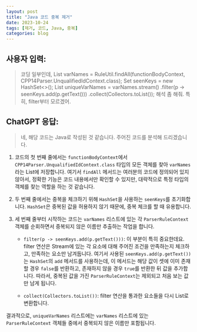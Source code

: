 ```yaml
---
layout: post
title: "Java 코드 중복 제거"
date: 2023-10-24
tags: [제거, 코드, Java, 중복]
categories: blog
---
```


## 사용자 입력:
> 코딩 일부인데,         List<ParserRuleContext> varNames = RuleUtil.findAll(functionBodyContext, CPP14Parser.UnqualifiedIdContext.class);
        Set<String> seenKeys = new HashSet<>();
        List<ParserRuleContext> uniqueVarNames = varNames.stream()
                .filter(p -> seenKeys.add(p.getText()))
                .collect(Collectors.toList()); 해석 좀 해줘. 특히, filter부터 모르겠어.

## ChatGPT 응답:
> 네, 해당 코드는 Java로 작성된 것 같습니다. 주어진 코드를 분석해 드리겠습니다.

1. 코드의 첫 번째 줄에서는 `functionBodyContext`에서 `CPP14Parser.UnqualifiedIdContext.class` 타입의 모든 객체를 찾아 `varNames`라는 List에 저장합니다. 여기서 `findAll` 메서드는 여러분의 코드에 정의되어 있지 않아서, 정확한 기능은 코드 내용에서만 확인할 수 있지만, 대략적으로 특정 타입의 객체를 찾는 역할을 하는 것 같습니다.

2. 두 번째 줄에서는 중복을 체크하기 위해 `HashSet`을 사용하는 `seenKeys`를 초기화합니다. `HashSet`은 중복된 값을 허용하지 않기 때문에, 중복 체크를 할 때 유용합니다.

3. 세 번째 줄부터 시작하는 코드는 `varNames` 리스트에 있는 각 `ParserRuleContext` 객체를 순회하면서 중복되지 않은 이름만 추출하는 작업을 합니다.

   - `filter(p -> seenKeys.add(p.getText()))`: 이 부분이 특히 중요한데요. filter 연산은 Stream에 있는 각 요소에 대해 주어진 조건을 만족하는지 체크하고, 만족하는 요소만 남겨둡니다. 여기서 사용된 `seenKeys.add(p.getText())`는 `HashSet`의 `add` 메서드를 사용하는데, 이 메서드는 해당 값이 셋에 이미 존재할 경우 `false`를 반환하고, 존재하지 않을 경우 `true`를 반환한 뒤 값을 추가합니다. 따라서, 중복된 값을 가진 `ParserRuleContext`는 제외되고 처음 보는 값만 남게 됩니다.

   - `collect(Collectors.toList())`: filter 연산을 통과한 요소들을 다시 List로 변환합니다.

결과적으로, `uniqueVarNames` 리스트에는 `varNames` 리스트에 있는 `ParserRuleContext` 객체들 중에서 중복되지 않은 이름만 포함됩니다.

